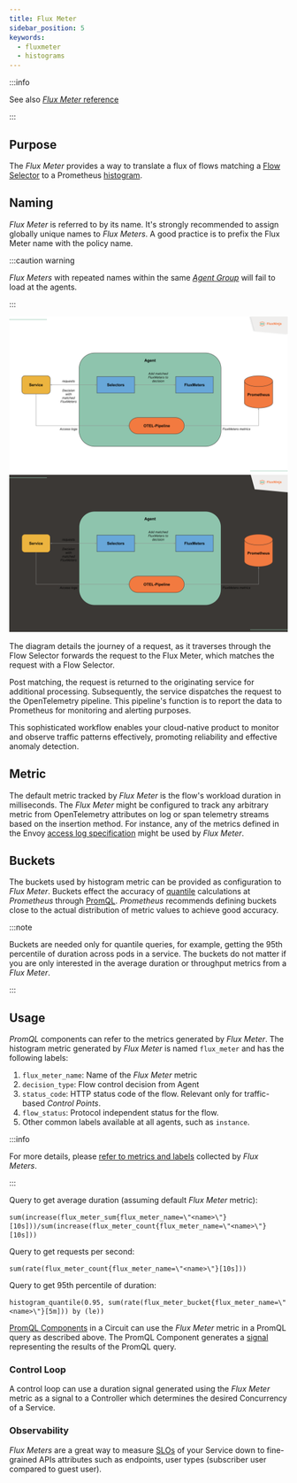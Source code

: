 ```yaml
---
title: Flux Meter
sidebar_position: 5
keywords:
  - fluxmeter
  - histograms
---
```


:::info

See also [_Flux Meter_ reference][reference]

:::

## Purpose

The _Flux Meter_ provides a way to translate a flux of flows matching a [Flow
Selector][flow-selectors] to a Prometheus [histogram][histogram-metric].

## Naming

_Flux Meter_ is referred to by its name. It's strongly recommended to assign
globally unique names to _Flux Meters_. A good practice is to prefix the Flux
Meter name with the policy name.

:::caution warning

_Flux Meters_ with repeated names within the same
[_Agent Group_](/concepts/selector.md#agent-group) will fail to load at the
agents.

:::

![Flux Meter](./assets/img/flux-meter-light.svg#gh-light-mode-only)
![Flux Meter](./assets/img/flux-meter-dark.svg#gh-dark-mode-only)

The diagram details the journey of a request, as it traverses through the Flow
Selector forwards the request to the Flux Meter, which matches the request with
a Flow Selector.

Post matching, the request is returned to the originating service for additional
processing. Subsequently, the service dispatches the request to the
OpenTelemetry pipeline. This pipeline's function is to report the data to
Prometheus for monitoring and alerting purposes.

This sophisticated workflow enables your cloud-native product to monitor and
observe traffic patterns effectively, promoting reliability and effective
anomaly detection.

## Metric

The default metric tracked by _Flux Meter_ is the flow's workload duration in
milliseconds. The _Flux Meter_ might be configured to track any arbitrary metric
from OpenTelemetry attributes on log or span telemetry streams based on the
insertion method. For instance, any of the metrics defined in the Envoy [access
log specification][envoy-access-log-spec] might be used by _Flux Meter_.

## Buckets

The buckets used by histogram metric can be provided as configuration to _Flux
Meter_. Buckets effect the accuracy of [quantile][quantiles] calculations at
_Prometheus_ through [PromQL][promql-reference]. _Prometheus_ recommends
defining buckets close to the actual distribution of metric values to achieve
good accuracy.

:::note

Buckets are needed only for quantile queries, for example, getting the 95th
percentile of duration across pods in a service. The buckets do not matter if
you are only interested in the average duration or throughput metrics from a
_Flux Meter_.

:::

## Usage

_PromQL_ components can refer to the metrics generated by _Flux Meter_. The
histogram metric generated by _Flux Meter_ is named `flux_meter` and has the
following labels:

1. `flux_meter_name`: Name of the _Flux Meter_ metric
2. `decision_type`: Flow control decision from Agent
3. `status_code`: HTTP status code of the flow. Relevant only for traffic-based
   _Control Points_.
4. `flow_status`: Protocol independent status for the flow.
5. Other common labels available at all agents, such as `instance`.

:::info

For more details, please
[refer to metrics and labels](/reference/observability/prometheus-metrics/agent.md#flux-meter)
collected by _Flux Meters_.

:::

Query to get average duration (assuming default _Flux Meter_ metric):

```promql
sum(increase(flux_meter_sum{flux_meter_name=\"<name>\"}[10s]))/sum(increase(flux_meter_count{flux_meter_name=\"<name>\"}[10s]))
```

Query to get requests per second:

```promql
sum(rate(flux_meter_count{flux_meter_name=\"<name>\"}[10s]))
```

Query to get 95th percentile of duration:

```promql
histogram_quantile(0.95, sum(rate(flux_meter_bucket{flux_meter_name=\"<name>\"}[5m])) by (le))
```

[PromQL Components][promql-reference] in a Circuit can use the _Flux Meter_
metric in a PromQL query as described above. The PromQL Component generates a
[signal][signal] representing the results of the PromQL query.

### Control Loop

A control loop can use a duration signal generated using the _Flux Meter_ metric
as a signal to a Controller which determines the desired Concurrency of a
Service.

### Observability

_Flux Meters_ are a great way to measure [SLOs][google-sre-slo] of your Service
down to fine-grained APIs attributes such as endpoints, user types (subscriber
user compared to guest user).

[reference]: /reference/policies/spec.md#flux-meter
[flow-selectors]: /concepts/selector.md
[histogram-metric]: https://prometheus.io/docs/practices/histograms/
[quantiles]: https://prometheus.io/docs/practices/histograms/#quantiles
[envoy-access-log-spec]:
  https://www.envoyproxy.io/docs/envoy/latest/configuration/observability/access_log/usage#command-operators
[promql-reference]: /reference/policies/spec.md#prom-q-l
[signal]: /concepts/advanced/circuit.md#signal
[google-sre-slo]: https://sre.google/workbook/implementing-slos/
